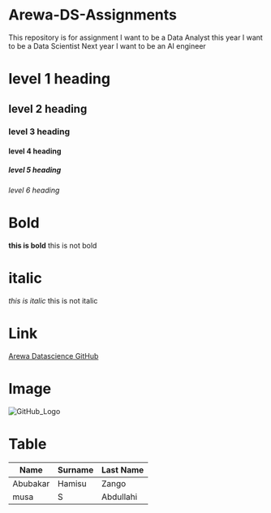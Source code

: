 # Arewa-DS-Assignments
This repository is for assignment
I want to be a Data Analyst this year
I want to be a Data Scientist Next year
I want to be an AI engineer 

# level 1 heading
## level 2 heading
### level 3 heading
#### level 4 heading
##### level 5 heading
###### level 6 heading

# Bold
**this is bold**
this is not bold

# italic
_this is italic_
this is not italic

# Link
[Arewa Datascience GitHub](https://github.com/arewadataScience/30-Days-of-Python/blob/main/03_Module_Operators/03_operators.md)

# Image
![GitHub_Logo](/image/logo.png)

# Table
| Name       | Surname      | Last Name |
|------------|--------------|-----------|
|Abubakar    | Hamisu       | Zango     |
|musa        | S            | Abdullahi |
